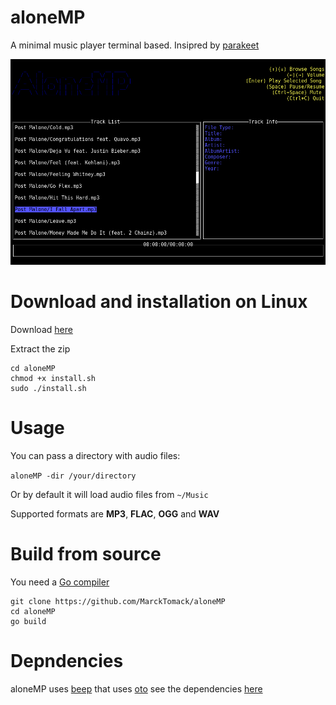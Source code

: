 # aloneMP

A minimal music player terminal based.
Insipred by <a href="https://github.com/Depado/parakeet">parakeet</a>

<img src="demo.gif" alt="demo">

# Download and installation on Linux

Download <a href="https://github.com/marcktomack/aloneMP/releases">here</a>

Extract the zip

```
cd aloneMP
chmod +x install.sh
sudo ./install.sh
```

# Usage

You can pass a directory with audio files:

`aloneMP -dir /your/directory`

Or by default it will load audio files from `~/Music`

Supported formats are <b>MP3</b>, <b>FLAC</b>, <b>OGG</b> and <b>WAV</b>

# Build from source

You need a <a href="https://golang.org/dl/">Go compiler</a>

```
git clone https://github.com/MarckTomack/aloneMP
cd aloneMP
go build
```

# Depndencies

aloneMP uses <a href="https://github.com/faiface/beep">beep</a> that uses <a href="https://github.com/hajimehoshi/oto">oto</a> see the dependencies <a href="https://github.com/hajimehoshi/oto#prerequisite">here</a>

